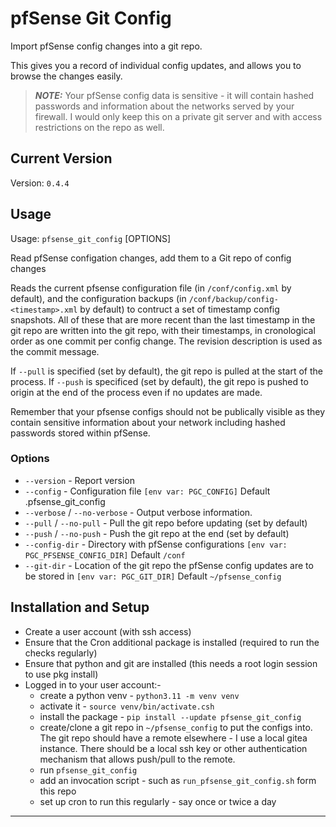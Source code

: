 # pfSense Git Config

Import pfSense config changes into a git repo.

This gives you a record of individual config updates, and allows you to browse
the changes easily.

> **_NOTE:_** Your pfSense config data is sensitive - it will contain hashed
> passwords and information about the networks served by your firewall. I would
> only keep this on a private git server and with access restrictions on the
> repo as well.

## Current Version

Version: `0.4.4`

## Usage

Usage: `pfsense_git_config` [OPTIONS]

Read pfSense configation changes, add them to a Git repo of config changes

Reads the current pfsense configuration file (in `/conf/config.xml` by default),
and the configuration backups (in `/conf/backup/config-<timestamp>.xml` by
default) to contruct a set of timestamp config snapshots. All of these that are
more recent than the last timestamp in the git repo are written into the git
repo, with their timestamps, in cronological order as one commit per config
change. The revision description is used as the commit message.

If `--pull` is specified (set by default), the git repo is pulled at the start
of the process. If `--push` is specificed (set by default), the git repo is
pushed to origin at the end of the process even if no updates are made.

Remember that your pfsense configs should not be publically visible as they
contain sensitive information about your network including hashed passwords
stored within pfSense.

### Options

- `--version` - Report version
- `--config` - Configuration file `[env var: PGC_CONFIG]` Default
  .pfsense_git_config
- `--verbose` / `--no-verbose` - Output verbose information.
- `--pull` / `--no-pull` - Pull the git repo before updating (set by default)
- `--push` / `--no-push` - Push the git repo at the end (set by default)
- `--config-dir` - Directory with pfSense configurations
  `[env var: PGC_PFSENSE_CONFIG_DIR]` Default `/conf`
- `--git-dir` - Location of the git repo the pfSense config updates are to be
  stored in `[env var: PGC_GIT_DIR]` Default `~/pfsense_config`

## Installation and Setup

- Create a user account (with ssh access)
- Ensure that the Cron additional package is installed (required to run the
  checks regularly)
- Ensure that python and git are installed (this needs a root login session to
  use pkg install)
- Logged in to your user account:-
  - create a python venv - `python3.11 -m venv venv`
  - activate it - `source venv/bin/activate.csh`
  - install the package - `pip install --update pfsense_git_config`
  - create/clone a git repo in `~/pfsense_config` to put the configs into. The
    git repo should have a remote elsewhere - I use a local gitea instance.
    There should be a local ssh key or other authentication mechanism that
    allows push/pull to the remote.
  - run `pfsense_git_config`
  - add an invocation script - such as `run_pfsense_git_config.sh` form this
    repo
  - set up cron to run this regularly - say once or twice a day

---
